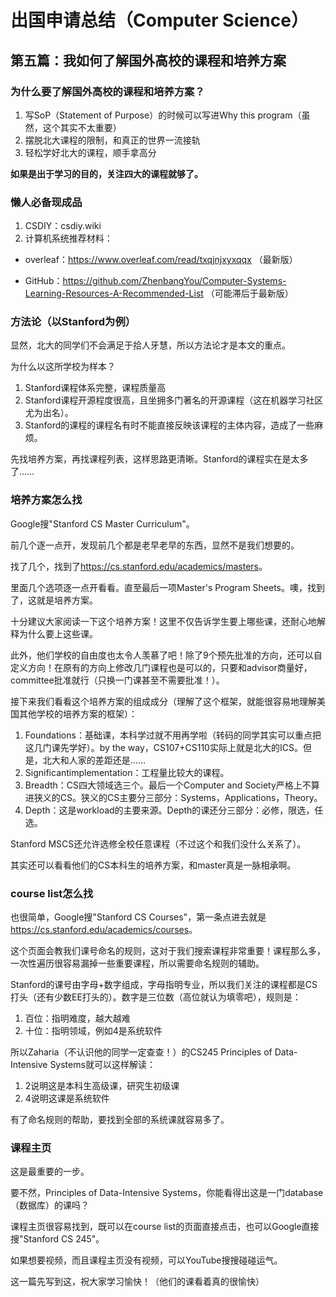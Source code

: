 # 出国申请总结（Computer Science）

## 第五篇：我如何了解国外高校的课程和培养方案

### 为什么要了解国外高校的课程和培养方案？

1. 写SoP（Statement of Purpose）的时候可以写进Why this program（虽然，这个其实不太重要）
2. 摆脱北大课程的限制，和真正的世界一流接轨
3. 轻松学好北大的课程，顺手拿高分

**如果是出于学习的目的，关注四大的课程就够了。**

### 懒人必备现成品

1. CSDIY：csdiy.wiki
2. 计算机系统推荐材料：

- overleaf：https://www.overleaf.com/read/txqjnjxyxqqx （最新版）

- GitHub：https://github.com/ZhenbangYou/Computer-Systems-Learning-Resources-A-Recommended-List （可能滞后于最新版）

### 方法论（以Stanford为例）

显然，北大的同学们不会满足于拾人牙慧，所以方法论才是本文的重点。

为什么以这所学校为样本？

1. Stanford课程体系完整，课程质量高
2. Stanford课程开源程度很高，且坐拥多门著名的开源课程（这在机器学习社区尤为出名）。
3. Stanford的课程的课程名有时不能直接反映该课程的主体内容，造成了一些麻烦。

先找培养方案，再找课程列表，这样思路更清晰。Stanford的课程实在是太多了……

### 培养方案怎么找

Google搜"Stanford CS Master Curriculum"。

前几个逐一点开，发现前几个都是老早老早的东西，显然不是我们想要的。

找了几个，找到了<https://cs.stanford.edu/academics/masters>。

里面几个选项逐一点开看看。直至最后一项Master's Program Sheets。噢，找到了，这就是培养方案。

十分建议大家阅读一下这个培养方案！这里不仅告诉学生要上哪些课，还耐心地解释为什么要上这些课。

此外，他们学校的自由度也太令人羡慕了吧！除了9个预先批准的方向，还可以自定义方向！在原有的方向上修改几门课程也是可以的，只要和advisor商量好，committee批准就行（只换一门课甚至不需要批准！）。

接下来我们看看这个培养方案的组成成分（理解了这个框架，就能很容易地理解美国其他学校的培养方案的框架）：

1. Foundations：基础课，本科学过就不用再学啦（转码的同学其实可以重点把这几门课先学好）。by the way，CS107+CS110实际上就是北大的ICS。但是，北大和人家的差距还是……
2. Significantimplementation：工程量比较大的课程。
3. Breadth：CS四大领域选三个。最后一个Computer and Society严格上不算进狭义的CS。狭义的CS主要分三部分：Systems，Applications，Theory。
4. Depth：这是workload的主要来源。Depth的课还分三部分：必修，限选，任选。

Stanford MSCS还允许选修全校任意课程（不过这个和我们没什么关系了）。

其实还可以看看他们的CS本科生的培养方案，和master真是一脉相承啊。

### course list怎么找

也很简单，Google搜"Stanford CS Courses"，第一条点进去就是<https://cs.stanford.edu/academics/courses>。

这个页面会教我们课号命名的规则，这对于我们搜索课程非常重要！课程那么多，一次性遍历很容易漏掉一些重要课程，所以需要命名规则的辅助。

Stanford的课号由字母+数字组成，字母指明专业，所以我们关注的课程都是CS打头（还有少数EE打头的）。数字是三位数（高位就认为填零吧），规则是：

1. 百位：指明难度，越大越难
2. 十位：指明领域，例如4是系统软件

所以Zaharia（不认识他的同学一定查查！）的CS245 Principles of Data-Intensive Systems就可以这样解读：

1. 2说明这是本科生高级课，研究生初级课
2. 4说明这课是系统软件

有了命名规则的帮助，要找到全部的系统课就容易多了。

### 课程主页

这是最重要的一步。

要不然，Principles of Data-Intensive Systems，你能看得出这是一门database（数据库）的课吗？

课程主页很容易找到，既可以在course list的页面直接点击，也可以Google直接搜"Stanford CS 245"。

如果想要视频，而且课程主页没有视频，可以YouTube搜搜碰碰运气。

这一篇先写到这，祝大家学习愉快！（他们的课看着真的很愉快）
